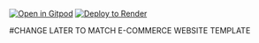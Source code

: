 [![Open in Gitpod](https://gitpod.io/button/open-in-gitpod.svg)](https://gitpod.io/#https://github.com/Tyrell-Lewis/E-commer-Website)
<a href="https://render.com/deploy?repo=https://github.com/500BrainNotWorking/Student-Conduct-Tracker-1">
  <img src="https://render.com/images/deploy-to-render-button.svg" alt="Deploy to Render">
</a>

#CHANGE LATER TO MATCH E-COMMERCE WEBSITE TEMPLATE


